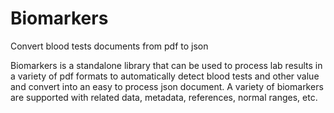 # Biomarkers
Convert blood tests documents from pdf to json

Biomarkers is a standalone library that can be used to process lab results in a variety of pdf formats to automatically detect blood tests and other value and convert into an easy to process json document. A variety of biomarkers are supported with related data, metadata, references, normal ranges, etc.







